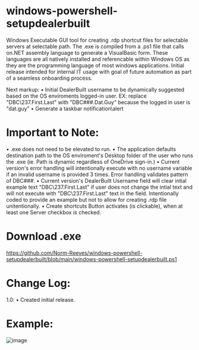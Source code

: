 # windows-powershell-setupdealerbuilt

Windows Executable GUI tool for creating .rdp shortcut files for selectable servers at selectable path.  The .exe is compiled from a .ps1 file that calls on.NET assembly language to generate a VisualBasic form.  These languages are all natively installed and referencable within Windows OS as they are the programming language of most windows applications.
Initial release intended for internal IT usage with goal of future automation as part of a seamless onboarding process.

Next markup: 
• Initial DealerBuilt username to be dynamically suggested based on the OS enviroments logged-in user. EX: replace "DBC\237.First.Last" with "DBC\###.Dat.Guy" because the logged in user is "dat.guy"
• Generate a taskbar notification\alert

Important to Note:
=========
• .exe does not need to be elevated to run.
• The application defaults destination path to the OS enviroment's Desktop folder of the user who runs the .exe (ie. Path is dynamic regardless of OneDrive sign-in.)
• Current version's error handling will intentionally execute with no username variable if an invalid username is provided 3 times.  Error handling validates pattern of  DBC\###.
• Current version's DealerBuilt Username field will clear intial example text "DBC\237.First.Last" if user does not change the intial text and will not execute with     "DBC\237.First.Last" text in the field.  Intentionally coded to provide an example but not to allow for creating .rdp file unitentionally.
• Create shortcuts Button activates (is clickable), when at least one Server checkbox is checked.

Download .exe
=========
https://github.com/Norm-Reeves/windows-powershell-setupdealerbuilt/blob/main/windows-powershell-setupdealerbuilt.ps1

Change Log:
============
1.0:
  • Created initial release.

Example:
=========
![image](https://github.com/Norm-Reeves/windows-powershell-setupdealerbuilt/assets/134522295/d50a968e-fc40-4368-9cde-d4427cffbac1)

